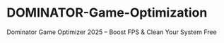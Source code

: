 # DOMINATOR-Game-Optimization
Dominator Game Optimizer 2025 – Boost FPS &amp; Clean Your System Free
